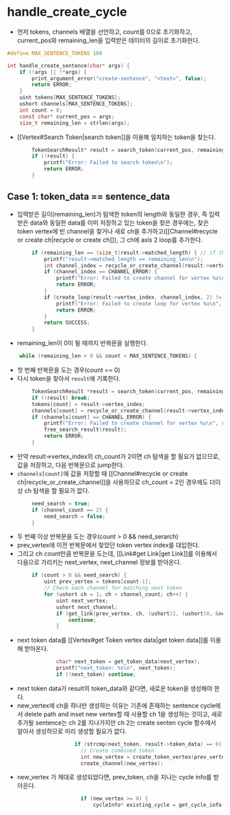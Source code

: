 # handle_create_cycle
- 먼저 tokens, channels 배열을 선언하고, count를 0으로 초기화하고,  current_pos와 remaining_len을 입력받은 데이터의 길이로 초기화한다. 
```c
#define MAX_SENTENCE_TOKENS 100

int handle_create_sentence(char* args) {
    if (!args || !*args) {
        print_argument_error("create-sentence", "<text>", false);
        return ERROR;
    }
    uint tokens[MAX_SENTENCE_TOKENS];
    ushort channels[MAX_SENTENCE_TOKENS];
    int count = 0;
    const char* current_pos = args;
    size_t remaining_len = strlen(args);
```
- [[Vertex#Search Token|search token]]을 이용해 일치하는 token을 찾는다. 
```c
        TokenSearchResult* result = search_token(current_pos, remaining_len);
        if (!result) {
            printf("Error: Failed to search token\n");
            return ERROR;
        }
```
## Case 1: token_data == sentence_data
- 입력받은 길이(remaining_len)가 탐색한 token의 length와 동일한 경우, 즉 입력받은 data와 동일한 data를 이미 저장하고 있는 token을 찾은 경우에는, 찾은 token vertex에 빈 channel을 찾거나 새로 ch을 추가하고([[Channel#recycle or create ch|recycle or create ch]]), 그 ch에 axis 2 loop를 추가한다. 
```c
        if (remaining_len == (size_t)result->matched_length) { // if the remaining length is 0, then we are at the end of the string
            printf("result->matched_length == remaining_len\n");
            int channel_index = recycle_or_create_channel(result->vertex_index);
            if (channel_index == CHANNEL_ERROR) {
                printf("Error: Failed to create channel for vertex %u\n", result->vertex_index);
                return ERROR;
            }
            if (create_loop(result->vertex_index, channel_index, 2) != LINK_SUCCESS) {
                printf("Error: Failed to create loop for vertex %u\n", result->vertex_index);
                return ERROR;
            }
            return SUCCESS;
        }
```
- remaining_len이 0이 될 때까지 반복문을 실행한다.
```c
    while (remaining_len > 0 && count < MAX_SENTENCE_TOKENS) {
```
- 첫 번째 반복문을 도는 경우(count == 0)
- 다시 token을 찾아서 `result`에 기록한다. 
```c
        TokenSearchResult *result = search_token(current_pos, remaining_len);
        if (!result) break;
        tokens[count] = result->vertex_index;
        channels[count] = recycle_or_create_channel(result->vertex_index);
        if (channels[count] == CHANNEL_ERROR) {
            printf("Error: Failed to create channel for vertex %u\n", result->vertex_index);
            free_search_result(result);
            return ERROR;
        }
```
- 만약 result->vertex_index의 ch_count가 2이면 ch 탐색을 할 필요가 없으므로, 값을 저장하고, 다음 반복문으로 jump한다. 
- `channels[count]`에 값을 저장할 때 [[Channel#recycle or create ch|recycle_or_create_channel]]을 사용하므로 ch_count = 2인 경우에도 더이상 ch 탐색을 할 필요가 없다.  
```c
        need_search = true;
        if (channel_count == 2) {
            need_search = false;
        }
```
- 두 번째 이상 반복문을 도는 경우(count > 0 && need_serarch)
- prev_vertex에 이전 반복문에서 찾았던 token vertex index를 대입한다. 
- 그리고 ch count만큼 반복문을 도는데, [[Link#get Link|get Link]]를 이용해서 다음으로 가리키는 next_vertex, next_channel 정보를 받아온다. 
```c
        if (count > 0 && need_search) {
            uint prev_vertex = tokens[count-1];
            // Check each channel for matching next token
            for (ushort ch = 1; ch < channel_count; ch++) {
                uint next_vertex;
                ushort next_channel;
                if (get_link(prev_vertex, ch, (ushort)2, (ushort)0, &next_vertex, &next_channel) != LINK_SUCCESS) {
                    continue;
                }
```
- next token data를 [[Vertex#get Token vertex data|get token data]]를 이용해 받아온다.
```c
                char* next_token = get_token_data(next_vertex);
                printf("next_token: %s\n", next_token);
                if (!next_token) continue;
```
- next token data가 result의 token_data와 같다면, 새로운 token을 생성해야 한다. 
- new_vertex에 ch을 하나만 생성하는 이유는 기존에 존재하는 sentence cycle에서 delete path and inset new vertex할 때 사용할 ch 1을 생성하는 것이고, 새로 추가될 sentence는 ch 2를 지나가지만 ch 2는 create senten cycle 함수에서 알아서 생성하므로 미리 생성할 필요가 없다. 
```c
                      if (strcmp(next_token, result->token_data) == 0) {
                        // Create combined token
                        int new_vertex = create_token_vertex(prev_vertex, result->vertex_index);
                        create_channel(new_vertex);
```
- new_vertex 가 제대로 생성되었다면, prev_token, ch을 지나는 cycle info를 받아온다. 
```c
                        if (new_vertex >= 0) {
                            cycleInfo* existing_cycle = get_cycle_info(prev_vertex, ch, 2);
```